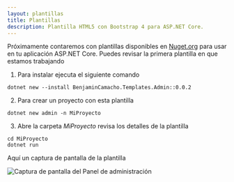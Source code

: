 ```yaml
---
layout: plantillas
title: Plantillas
description: Plantilla HTML5 con Bootstrap 4 para ASP.NET Core. 
---
```


Próximamente contaremos con plantillas disponibles en [Nuget.org](https://www.nuget.org/packages/BenjaminCamacho.Templates.Admin/) para usar en tu aplicación ASP.NET Core. Puedes revisar la primera plantilla en que estamos trabajando

1. Para instalar ejecuta el siguiente comando  
```
dotnet new --install BenjaminCamacho.Templates.Admin::0.0.2
```
2. Para crear un proyecto con esta plantilla
```
dotnet new admin -n MiProyecto
```
3. Abre la carpeta _MiProyecto_ revisa los detalles de la plantilla

```
cd MiProyecto
dotnet run
```

Aquí un captura de pantalla de la plantilla

<img data-src="/img/ExtensionDockerVSCode.png" class="lazyload" alt="Captura de pantalla del Panel de administración">
